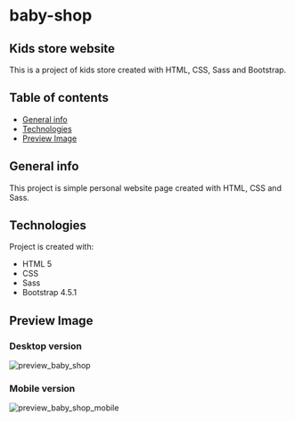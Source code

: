 # baby-shop
## Kids store website

This is a project of kids store created with HTML, CSS, Sass and Bootstrap.

## Table of contents
* [General info](#general-info)
* [Technologies](#technologies)
* [Preview Image](#preview-image) 

## General info
This project is simple personal website page created with HTML, CSS and Sass.
	
## Technologies
Project is created with:
* HTML 5
* CSS
* Sass
* Bootstrap 4.5.1
	
## Preview Image

### Desktop version

![preview_baby_shop](https://github.com/superdzoni/baby-shop/assets/107106360/7ecdffc9-dc96-43f4-adcc-8abe1ce70c01)

### Mobile version

![preview_baby_shop_mobile](https://github.com/superdzoni/baby-shop/assets/107106360/efdaad86-e6ee-4252-9fed-8438ef336ce7)
